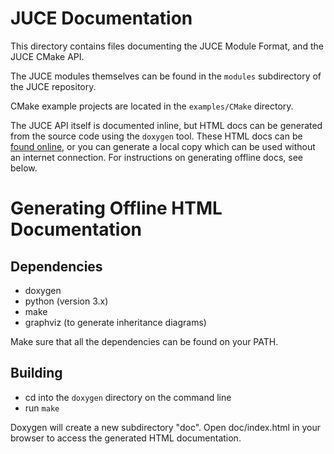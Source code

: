 # JUCE Documentation

This directory contains files documenting the JUCE Module Format, and the JUCE
CMake API.

The JUCE modules themselves can be found in the `modules` subdirectory of the
JUCE repository.

CMake example projects are located in the `examples/CMake` directory.

The JUCE API itself is documented inline, but HTML docs can be generated from
the source code using the `doxygen` tool. These HTML docs can be [found
online](https://juce.com/learn/documentation), or you can generate a local copy
which can be used without an internet connection. For instructions on generating
offline docs, see below.

# Generating Offline HTML Documentation

## Dependencies

- doxygen
- python (version 3.x)
- make
- graphviz (to generate inheritance diagrams)

Make sure that all the dependencies can be found on your PATH.

## Building

- cd into the `doxygen` directory on the command line
- run `make`

Doxygen will create a new subdirectory "doc". Open doc/index.html in your browser
to access the generated HTML documentation.
